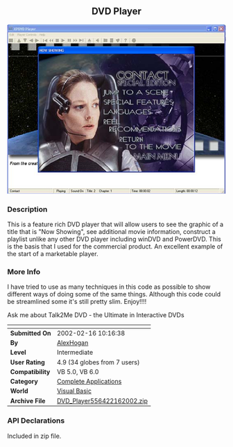 ﻿<div align="center">

## DVD Player

<img src="PIC20022161655354595.jpg">
</div>

### Description

This is a feature rich DVD player that will allow users to see the graphic of a title that is "Now Showing", see additional movie information, construct a playlist unlike any other DVD player including winDVD and PowerDVD. This is the basis that I used for the commercial product. An excellent example of the start of a marketable player.
 
### More Info
 
I have tried to use as many techniques in this code as possible to show different ways of doing some of the same things. Although this code could be streamlined some it's still pretty slim. Enjoy!!!!

Ask me about Talk2Me DVD - the Ultimate in Interactive DVDs


<span>             |<span>
---                |---
**Submitted On**   |2002-02-16 10:16:38
**By**             |[AlexHogan](https://github.com/Planet-Source-Code/PSCIndex/blob/master/ByAuthor/alexhogan.md)
**Level**          |Intermediate
**User Rating**    |4.9 (34 globes from 7 users)
**Compatibility**  |VB 5\.0, VB 6\.0
**Category**       |[Complete Applications](https://github.com/Planet-Source-Code/PSCIndex/blob/master/ByCategory/complete-applications__1-27.md)
**World**          |[Visual Basic](https://github.com/Planet-Source-Code/PSCIndex/blob/master/ByWorld/visual-basic.md)
**Archive File**   |[DVD\_Player556422162002\.zip](https://github.com/Planet-Source-Code/alexhogan-dvd-player__1-31859/archive/master.zip)

### API Declarations

Included in zip file.





